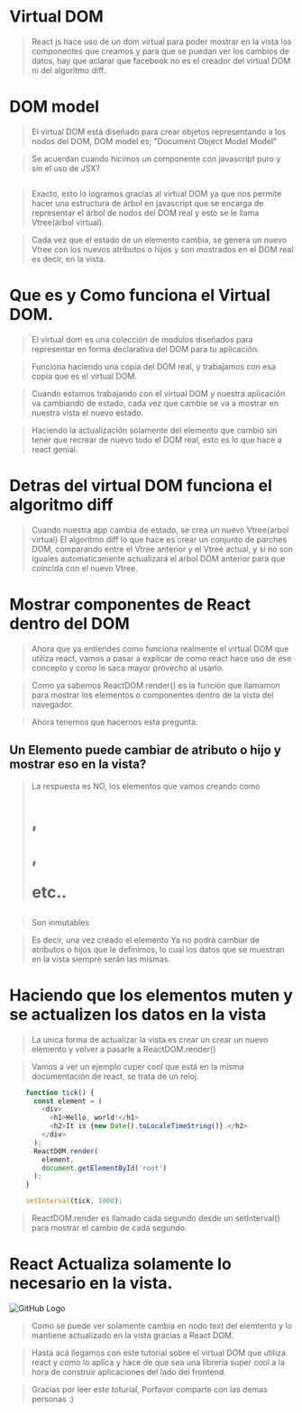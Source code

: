 # Virtual DOM

> React js hace uso de un dom virtual para poder mostrar en la vista los componentes que creamos y para que se puedan ver los cambios de datos, hay que aclarar que facebook no es el creador del virtual DOM ni del algoritmo diff.

# DOM model

> El virtual DOM está diseñado para crear objetos representando a los nodos del DOM, DOM model es; "Document Object Model Model"

> Se acuerdan cuando hicimos un componente con javascript puro y sin el uso de JSX? 

```
```
> Exacto, esto lo logramos gracias al virtual DOM ya que nos permite hacer una estructura de árbol en javascript que se encarga de representar el árbol de nodos del DOM real y esto se le llama Vtree(árbol virtual).

> Cada vez que el estado de un elemento cambia, se genera un nuevo Vtree con los nuevos atributos o hijos y son mostrados en el DOM real es decir, en la vista. 


# Que es y Como funciona el Virtual DOM.

> El virtual dom es una colección de modulos diseñados para representar en forma declarativa del DOM para tu aplicación.

> Funciona haciendo una copia del DOM real, y trabajamos con esa copia que es el virtual DOM.

> Cuando estamos trabajando con el virtual DOM y nuestra aplicación va cambiando de estado, cada vez que cambie se va a mostrar en nuestra vista el nuevo estado.

> Haciendo la actualización solamente del elemento que cambió sin tener que recrear de nuevo todo el DOM real, esto es lo que hace a react genial.


# Detras del virtual DOM funciona el algoritmo diff

> Cuando nuestra app cambia de estado, se crea un nuevo Vtree(arbol virtual)
> El algoritmo diff lo que hace es crear un conjunto de parches DOM, comparando entre el Vtree anterior y el Vtree actual, y si no son iguales automaticamente actualizará el arbol DOM anterior para que coincida con el nuevo Vtree.


# Mostrar componentes de React dentro del DOM 

> Ahora que ya entiendes como funciona realmente el virtual DOM que utiliza react,
vamos a pasar a explicar de como react hace uso de ese concepto y como le saca mayor provecho al usarlo.


> Como ya sabemos ReactDOM.render() es la función que llamamon para mostrar los elementos o componentes dentro de la vista del navegador.

> Ahora tenemos que hacernos esta pregunta:

## Un Elemento puede cambiar de atributo o hijo y mostrar eso en la vista?

> La respuesta es NO, los elementos que vamos creando como <h1>, <p>, <div> etc..

> Son inmutables 

> Es decir, una vez creado el elemento Ya no podrá cambiar de atributos o hijos que le definimos, lo cual los datos que se muestran en la vista siempre serán las mismas.

# Haciendo que los elementos muten y se actualizen los datos en la vista

> La unica forma de actualizar la vista es crear un crear un nuevo elemento y volver a pasarle a ReactDOM.render()


> Vamos a ver un ejemplo cuper cool que está en la misma documentación de react, se trata de un reloj.

```javascript
	function tick() {
	  const element = (
	    <div>
	      <h1>Hello, world!</h1>
	      <h2>It is {new Date().toLocaleTimeString()}.</h2>
	    </div>
	  );
	  ReactDOM.render(
	    element,
	    document.getElementById('root')
	  );
	}

	setInterval(tick, 1000);
```

> ReactDOM.render es llamado cada segundo desde un setInterval() para mostrar el cambio de cada segundo.

# React Actualiza solamente lo necesario en la vista.

![GitHub Logo](https://facebook.github.io/react/img/docs/granular-dom-updates.gif)

> Como se puede ver solamente cambia en nodo text del elemtento y lo mantiene actualizado en la vista gracias a React DOM.

> Hasta acá llegamos con este tutorial sobre el virtual DOM que utiliza react y como lo aplica y hace de que sea una libreria super cool a la hora de construir aplicaciones del lado del frontend.

> Gracias por leer este toturial, Porfavor comparte con las demas personas :)